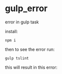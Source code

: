 # gulp_error
error in gulp task

install:

    npm i

then to see the error run:

    gulp tslint


this will result in this error:

